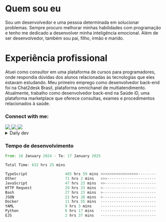 # Quem sou eu
Sou um desenvolvedor e uma pessoa determinada em solucionar problemas. Sempre procuro melhorar minhas habilidades com programação e tenho me dedicado a desenvolver minha inteligência emocional. Além de ser desenvolvedor, também sou pai, filho, irmão e marido.

# Experiência profissional
Atuei como consultor em uma plataforma de cursos para programadores, onde respondia dúvidas dos alunos relacionadas às tecnologias que eles estavam estudando.
Meu primeiro emprego como desenvolvedor back-end foi na Chat2desk Brasil, plataforma omnichanel de multiatendimento.
Atualmente, trabalho como desenvolvedor back-end na Saúde iD, uma plataforma marketplace que oferece consultas, exames e procedimentos relacionados à saúde.

### Connect with me:
<a href="https://www.linkedin.com/in/theusmoreira" target="_blank" >
<img src="https://img.shields.io/badge/linkedin-%230077B5.svg?&style=for-the-badge&logo=linkedin&logoColor=white ">
</a>
<a href="https://www.instagram.com/matheus.s.moreira/" target="_blank">
<img src="https://img.shields.io/badge/instagram-%23E4405F.svg?&style=for-the-badge&logo=instagram&logoColor=white">
</a>
<a href="mailto:matheussm301@gmail.com"  target="_blank">
<img src="https://img.shields.io/badge/gmail-%23E4405F.svg?&style=for-the-badge&logo=gmail&logoColor=white">
</a>


<details>
  <summary>Daily dev </summary>
<p>
  <a href="https://app.daily.dev/matheussantos"><img src="https://github.com/matheus-santos-moreira/matheus-santos-moreira/blob/master/devcard.svg" width="200" alt="Matheus Santos's Dev Card"/></a>
 </p>
</details>

<h3>Tempo de desenvolvimento</h3>

<!--START_SECTION:waka-->

```rust
From: 18 January 2024 - To: 17 January 2025

Total Time: 632 hrs 25 mins

TypeScript                 465 hrs 59 mins >>>>>>>>>>>>>>>>>--------   66.24 %
Other                      71 hrs 2 mins   >>>----------------------   10.10 %
JavaScript                 47 hrs 23 mins  >>-----------------------   06.74 %
HTTP Request               29 hrs 33 mins  >------------------------   04.20 %
Bash                       27 hrs 23 mins  >------------------------   03.89 %
JSON                       21 hrs 28 mins  >------------------------   03.05 %
Docker                     11 hrs 55 mins  -------------------------   01.70 %
YAML                       9 hrs 3 mins    -------------------------   01.29 %
Python                     6 hrs 17 mins   -------------------------   00.89 %
EJS                        2 hrs 37 mins   -------------------------   00.37 %
```

<!--END_SECTION:waka-->
